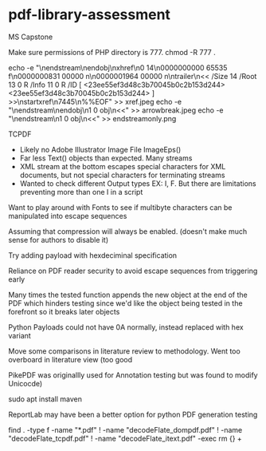 # pdf-library-assessment
MS Capstone 

Make sure permissions of PHP directory is 777.
chmod -R 777 .

echo -e "\nendstream\nendobj\nxhref\n0 14\n0000000000 65535 f\n0000000831 00000 n\n0000001964 00000 n\ntrailer\n<< /Size 14 /Root 13 0 R /Info 11 0 R /ID [ <23ee55ef3d48c3b70045b0c2b153d244> <23ee55ef3d48c3b70045b0c2b153d244> ] >>\nstartxref\n7445\n%%EOF" >> xref.jpeg
echo -e "\nendstream\nendobj\n1 0 obj\n<<" >> arrowbreak.jpeg
echo -e "\nendstream\n1 0 obj\n<<" >> endstreamonly.png


TCPDF
- Likely no Adobe Illustrator Image File ImageEps()
- Far less Text() objects than expected. Many streams
- XML stream at the bottom escapes special characters for XML documents, but not special characters for terminating streams
- Wanted to check different Output types EX: I, F. But there are limitations preventing more than one I in a script

Want to play around with Fonts to see if multibyte characters can be manipulated into escape sequences

Assuming that compression will always be enabled. (doesn't make much sense for authors to disable it)


Try adding payload with hexdeciminal specification

Reliance on PDF reader security to avoid escape sequences from triggering early

Many times the tested function appends the new object at the end of the PDF which hinders testing since we'd like the object being tested in the forefront so it breaks later objects

Python Payloads could not have 0A normally, instead replaced with hex variant

Move some comparisons in literature review to methodology. Went too overboard in literature view (too good

PikePDF was originallly used for Annotation testing but was found to modify Unicocde)

sudo apt install maven

ReportLab may have been a better option for python PDF generation testing

find . -type f -name "*.pdf" ! -name "decodeFlate_dompdf.pdf" ! -name "decodeFlate_tcpdf.pdf" ! -name "decodeFlate_itext.pdf" -exec rm {} +